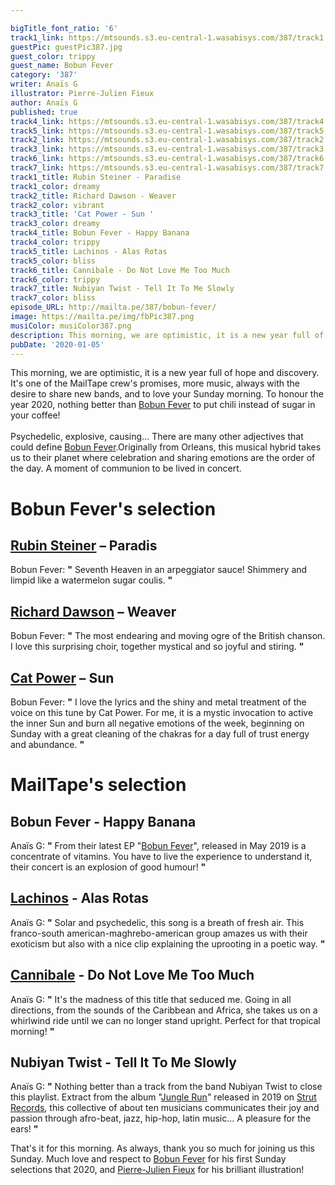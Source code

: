 ```yaml
---

bigTitle_font_ratio: '6'
track1_link: https://mtsounds.s3.eu-central-1.wasabisys.com/387/track1.mp3
guestPic: guestPic387.jpg
guest_color: trippy
guest_name: Bobun Fever
category: '387'
writer: Anaïs G
illustrator: Pierre-Julien Fieux
author: Anaïs G
published: true
track4_link: https://mtsounds.s3.eu-central-1.wasabisys.com/387/track4.mp3
track5_link: https://mtsounds.s3.eu-central-1.wasabisys.com/387/track5.mp3
track2_link: https://mtsounds.s3.eu-central-1.wasabisys.com/387/track2.mp3
track3_link: https://mtsounds.s3.eu-central-1.wasabisys.com/387/track3.mp3
track6_link: https://mtsounds.s3.eu-central-1.wasabisys.com/387/track6.mp3
track7_link: https://mtsounds.s3.eu-central-1.wasabisys.com/387/track7.mp3
track1_title: Rubin Steiner - Paradise
track1_color: dreamy
track2_title: Richard Dawson - Weaver
track2_color: vibrant
track3_title: 'Cat Power - Sun '
track3_color: dreamy
track4_title: Bobun Fever - Happy Banana
track4_color: trippy
track5_title: Lachinos - Alas Rotas
track5_color: bliss
track6_title: Cannibale - Do Not Love Me Too Much
track6_color: trippy
track7_title: Nubiyan Twist - Tell It To Me Slowly
track7_color: bliss
episode_URL: http://mailta.pe/387/bobun-fever/
image: https://mailta.pe/img/fbPic387.png
musiColor: musiColor387.png
description: This morning, we are optimistic, it is a new year full of hope and discovery. It's one of the MailTape crew's promises, more music, always with the desire to share new bands, and to love your Sunday morning. To honour the year 2020, nothing better than Bobun Fever  to put chili instead of sugar in your coffee!
pubDate: '2020-01-05'
---
```


 This morning, we are optimistic, it is a new year full of hope and discovery. It's one of the MailTape crew's promises, more music, always with the desire to share new bands, and to love your Sunday morning. To honour the year 2020, nothing better than [Bobun Fever](https://www.facebook.com/bobunfever/) to put chili instead of sugar in your coffee! 
<br><br>
Psychedelic, explosive, causing… There are many other adjectives that could define [Bobun Fever](http://www.tricollectif.fr/bobunfever/).Originally from Orleans, this musical hybrid takes us to their planet where celebration and sharing emotions are the order of the day. A moment of communion to be lived in concert. 



# Bobun Fever's selection


## [Rubin Steiner](https://www.facebook.com/rubinsteinerofficial) – Paradis
Bobun Fever: **"** Seventh Heaven in an arpeggiator sauce! Shimmery and limpid like a watermelon sugar coulis. **"** 

## [Richard Dawson](http://richarddawson.net/) – Weaver
Bobun Fever: **"** The most endearing and moving ogre of the British chanson. I love this surprising choir, together mystical and so joyful and stiring. **"** 

## [Cat Power](https://www.catpowermusic.com/) – Sun
Bobun Fever: **"** I love the lyrics and the shiny and metal treatment of the voice on this tune by Cat Power. For me, it is a mystic invocation to active the inner Sun and burn all negative emotions of the week, beginning on Sunday with a great cleaning of the chakras for a day full of trust energy and abundance. **"** 


# MailTape's selection

## Bobun Fever - Happy Banana
Anaïs G: **"** From their latest EP "[Bobun Fever](https://bobunfever.bandcamp.com/)", released in May 2019 is a concentrate of vitamins. You have to live the experience to understand it, their concert is an explosion of good humour! **"** 

## [Lachinos](https://www.facebook.com/LachinosMusic/) - Alas Rotas
Anaïs G: **"** Solar and psychedelic, this song is a breath of fresh air. This franco-south american-maghrebo-american group amazes us with their exoticism but also with a nice clip explaining the uprooting in a poetic way. **"** 

## [Cannibale](https://cannibale.bandcamp.com/album/not-easy-to-cook) - Do Not Love Me Too Much
Anaïs G: **"** It's the madness of this title that seduced me. Going in all directions, from the sounds of the Caribbean and Africa, she takes us on a whirlwind ride until we can no longer stand upright. Perfect for that tropical morning! **"** 

## Nubiyan Twist - Tell It To Me Slowly
Anaïs G: **"** Nothing better than a track from the band Nubiyan Twist to close this playlist. Extract from the album "[Jungle Run](https://nubiyantwist.bandcamp.com/album/jungle-run)" released in 2019 on [Strut Records](http://www.strut-records.com/), this collective of about ten musicians communicates their joy and passion through afro-beat, jazz, hip-hop, latin music... A pleasure for the ears!  **"** 


That's it for this morning. As always, thank you so much for joining us this Sunday. Much love and respect to [Bobun Fever](http://www.tricollectif.fr/bobunfever/) for his first Sunday selections that 2020, and [Pierre-Julien Fieux](https://www.pierrejulienfieux.com/) for his brilliant illustration!
